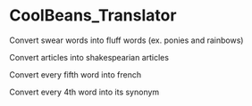 # CoolBeans_Translator

Convert swear words into fluff words (ex. ponies and rainbows)

Convert articles into shakespearian articles

Convert every fifth word into french

Convert every 4th word into its synonym

